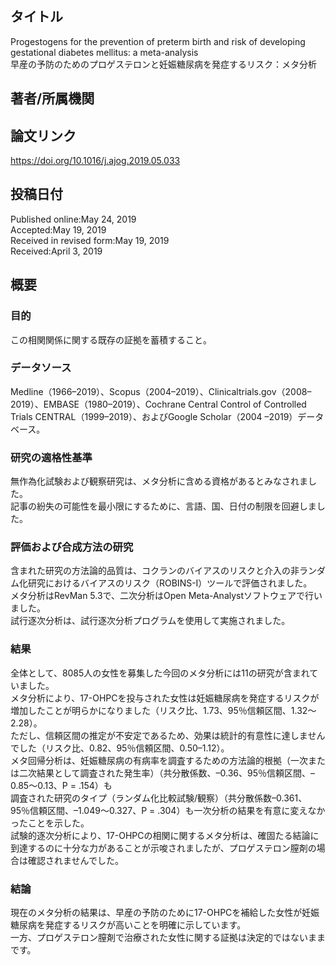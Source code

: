 ## タイトル
Progestogens for the prevention of preterm birth and risk of developing gestational diabetes mellitus: a meta-analysis  
早産の予防のためのプロゲステロンと妊娠糖尿病を発症するリスク：メタ分析

## 著者/所属機関

## 論文リンク
https://doi.org/10.1016/j.ajog.2019.05.033

## 投稿日付
Published online:May 24, 2019  
Accepted:May 19, 2019  
Received in revised form:May 19, 2019  
Received:April 3, 2019

## 概要
### 目的
この相関関係に関する既存の証拠を蓄積すること。

### データソース
Medline（1966–2019）、Scopus（2004–2019）、Clinicaltrials.gov（2008–2019）、EMBASE（1980–2019）、Cochrane Central Control of Controlled Trials CENTRAL（1999–2019）、およびGoogle Scholar（2004 –2019）データベース。

### 研究の適格性基準
無作為化試験および観察研究は、メタ分析に含める資格があるとみなされました。  
記事の紛失の可能性を最小限にするために、言語、国、日付の制限を回避しました。

### 評価および合成方法の研究
含まれた研究の方法論的品質は、コクランのバイアスのリスクと介入の非ランダム化研究におけるバイアスのリスク（ROBINS-I）ツールで評価されました。  
メタ分析はRevMan 5.3で、二次分析はOpen Meta-Analystソフトウェアで行いました。  
試行逐次分析は、試行逐次分析プログラムを使用して実施されました。

### 結果
全体として、8085人の女性を募集した今回のメタ分析には11の研究が含まれていました。  
メタ分析により、17-OHPCを投与された女性は妊娠糖尿病を発症するリスクが増加したことが明らかになりました（リスク比、1.73、95％信頼区間、1.32〜2.28）。  
ただし、信頼区間の推定が不安定であるため、効果は統計的有意性に達しませんでした（リスク比、0.82、95％信頼区間、0.50–1.12）。  
メタ回帰分析は、妊娠糖尿病の有病率を調査するための方法論的根拠（一次または二次結果として調査された発生率）（共分散係数、–0.36、95％信頼区間、–0.85〜0.13、P = .154）も  
調査された研究のタイプ（ランダム化比較試験/観察）（共分散係数–0.361、95％信頼区間、–1.049〜0.327、P = .304）も一次分析の結果を有意に変えなかったことを示した。  
試験的逐次分析により、17-OHPCの相関に関するメタ分析は、確固たる結論に到達するのに十分な力があることが示唆されましたが、プロゲステロン膣剤の場合は確認されませんでした。

### 結論
現在のメタ分析の結果は、早産の予防のために17-OHPCを補給した女性が妊娠糖尿病を発症するリスクが高いことを明確に示しています。  
一方、プロゲステロン膣剤で治療された女性に関する証拠は決定的ではないままです。
